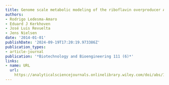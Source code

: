 ```yaml
---
title: Genome scale metabolic modeling of the riboflavin overproducer Ashbya gossypii
authors:
- Rodrigo Ledesma‐Amaro
- Eduard J Kerkhoven
- José Luis Revuelta
- Jens Nielsen
date: '2014-01-01'
publishDate: '2024-09-19T17:20:19.973386Z'
publication_types:
- article-journal
publication: '*Biotechnology and Bioengineering 111 (6)*'
links:
- name: URL
  url: 
    https://analyticalsciencejournals.onlinelibrary.wiley.com/doi/abs/10.1002/bit.25167
---
```

